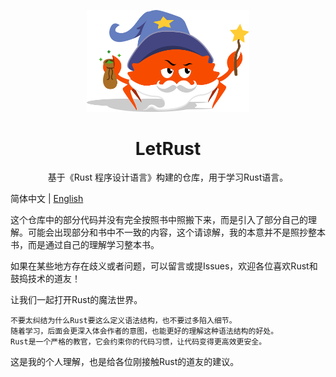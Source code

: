 <p align="center">
  <img alt="Rust" width="260" src="img.png">
</p>

<h1 align="center">LetRust</h1>

<div align="center">
  基于《Rust 程序设计语言》构建的仓库，用于学习Rust语言。
</div>

简体中文 | [English](./READMD_en.md)

这个仓库中的部分代码并没有完全按照书中照搬下来，而是引入了部分自己的理解。可能会出现部分和书中不一致的内容，这个请谅解，我的本意并不是照抄整本书，而是通过自己的理解学习整本书。

如果在某些地方存在歧义或者问题，可以留言或提Issues，欢迎各位喜欢Rust和鼓捣技术的道友！

让我们一起打开Rust的魔法世界。



```
不要太纠结为什么Rust要这么定义语法结构，也不要过多陷入细节。
随着学习，后面会更深入体会作者的意图，也能更好的理解这种语法结构的好处。
Rust是一个严格的教官，它会约束你的代码习惯，让代码变得更高效更安全。
```
这是我的个人理解，也是给各位刚接触Rust的道友的建议。